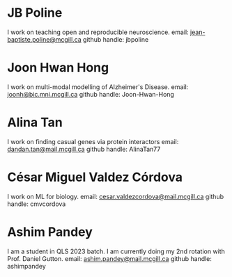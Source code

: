 # JB Poline
I work on teaching open and reproducible neuroscience.
email: jean-baptiste.poline@mcgill.ca
github handle: jbpoline

# Joon Hwan Hong
I work on multi-modal modelling of Alzheimer's Disease.
email: joonh@bic.mni.mcgill.ca
github handle: Joon-Hwan-Hong

# Alina Tan
I work on finding casual genes via protein interactors
email: dandan.tan@mail.mcgill.ca
github handle: AlinaTan77

# César Miguel Valdez Córdova
I work on ML for biology.
email: cesar.valdezcordova@mail.mcgill.ca
github handle: cmvcordova

# Ashim Pandey
I am a student in QLS 2023 batch. I am currently doing my 2nd rotation with Prof. Daniel Gutton.
email: ashim.pandey@mail.mcgill.ca
github handle: ashimpandey
